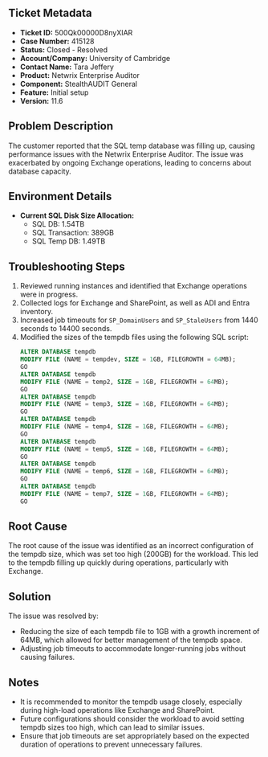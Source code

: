 ## Ticket Metadata
- **Ticket ID:** 500Qk00000D8nyXIAR
- **Case Number:** 415128
- **Status:** Closed - Resolved
- **Account/Company:** University of Cambridge
- **Contact Name:** Tara Jeffery
- **Product:** Netwrix Enterprise Auditor
- **Component:** StealthAUDIT General
- **Feature:** Initial setup
- **Version:** 11.6

## Problem Description
The customer reported that the SQL temp database was filling up, causing performance issues with the Netwrix Enterprise Auditor. The issue was exacerbated by ongoing Exchange operations, leading to concerns about database capacity.

## Environment Details
- **Current SQL Disk Size Allocation:**
  - SQL DB: 1.54TB
  - SQL Transaction: 389GB
  - SQL Temp DB: 1.49TB

## Troubleshooting Steps
1. Reviewed running instances and identified that Exchange operations were in progress.
2. Collected logs for Exchange and SharePoint, as well as ADI and Entra inventory.
3. Increased job timeouts for `SP_DomainUsers` and `SP_StaleUsers` from 1440 seconds to 14400 seconds.
4. Modified the sizes of the tempdb files using the following SQL script:
   ```sql
   ALTER DATABASE tempdb
   MODIFY FILE (NAME = tempdev, SIZE = 1GB, FILEGROWTH = 64MB);
   GO
   ALTER DATABASE tempdb
   MODIFY FILE (NAME = temp2, SIZE = 1GB, FILEGROWTH = 64MB);
   GO
   ALTER DATABASE tempdb
   MODIFY FILE (NAME = temp3, SIZE = 1GB, FILEGROWTH = 64MB);
   GO
   ALTER DATABASE tempdb
   MODIFY FILE (NAME = temp4, SIZE = 1GB, FILEGROWTH = 64MB);
   GO
   ALTER DATABASE tempdb
   MODIFY FILE (NAME = temp5, SIZE = 1GB, FILEGROWTH = 64MB);
   GO
   ALTER DATABASE tempdb
   MODIFY FILE (NAME = temp6, SIZE = 1GB, FILEGROWTH = 64MB);
   GO
   ALTER DATABASE tempdb
   MODIFY FILE (NAME = temp7, SIZE = 1GB, FILEGROWTH = 64MB);
   GO
   ```

## Root Cause
The root cause of the issue was identified as an incorrect configuration of the tempdb size, which was set too high (200GB) for the workload. This led to the tempdb filling up quickly during operations, particularly with Exchange.

## Solution
The issue was resolved by:
- Reducing the size of each tempdb file to 1GB with a growth increment of 64MB, which allowed for better management of the tempdb space.
- Adjusting job timeouts to accommodate longer-running jobs without causing failures.

## Notes
- It is recommended to monitor the tempdb usage closely, especially during high-load operations like Exchange and SharePoint.
- Future configurations should consider the workload to avoid setting tempdb sizes too high, which can lead to similar issues.
- Ensure that job timeouts are set appropriately based on the expected duration of operations to prevent unnecessary failures.
